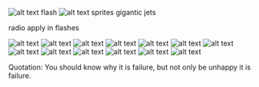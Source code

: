 ![alt text](IMG_0893.JPG)
flash
![alt text](IMG_0894.JPG)
sprites
gigantic jets

radio apply in flashes

![alt text](IMG_0895.JPG)
![alt text](IMG_0896.JPG)
![alt text](IMG_0897.JPG)
![alt text](IMG_0898.JPG)
![alt text](IMG_0899.JPG)
![alt text](IMG_0900.JPG)
![alt text](IMG_0901.JPG)
![alt text](IMG_0902.JPG)
![alt text](IMG_0903.JPG)
![alt text](IMG_0904.JPG)
![alt text](IMG_0905.JPG)
![alt text](IMG_0906.JPG)
![alt text](IMG_0907.JPG)

Quotation: You should know why it is failure, but not only be unhappy it is failure.